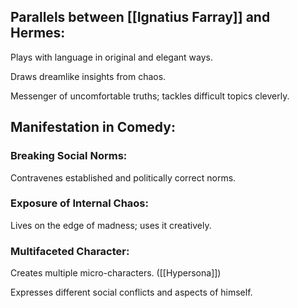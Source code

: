 ## Parallels between [[Ignatius Farray]] and Hermes:

Plays with language in original and elegant ways.

Draws dreamlike insights from chaos.

Messenger of uncomfortable truths; tackles difficult topics cleverly.

## Manifestation in Comedy:

### Breaking Social Norms:

Contravenes established and politically correct norms.

### Exposure of Internal Chaos:

Lives on the edge of madness; uses it creatively.

### Multifaceted Character:

Creates multiple micro-characters. ([[Hypersona]])

Expresses different social conflicts and aspects of himself.

